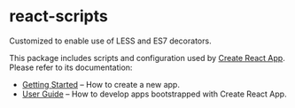# react-scripts

Customized to enable use of LESS and ES7 decorators.

This package includes scripts and configuration used by [Create React App](https://github.com/facebookincubator/create-react-app).<br>
Please refer to its documentation:

* [Getting Started](https://github.com/facebookincubator/create-react-app/blob/master/README.md#getting-started) – How to create a new app.
* [User Guide](https://github.com/facebookincubator/create-react-app/blob/master/packages/react-scripts/template/README.md) – How to develop apps bootstrapped with Create React App.
